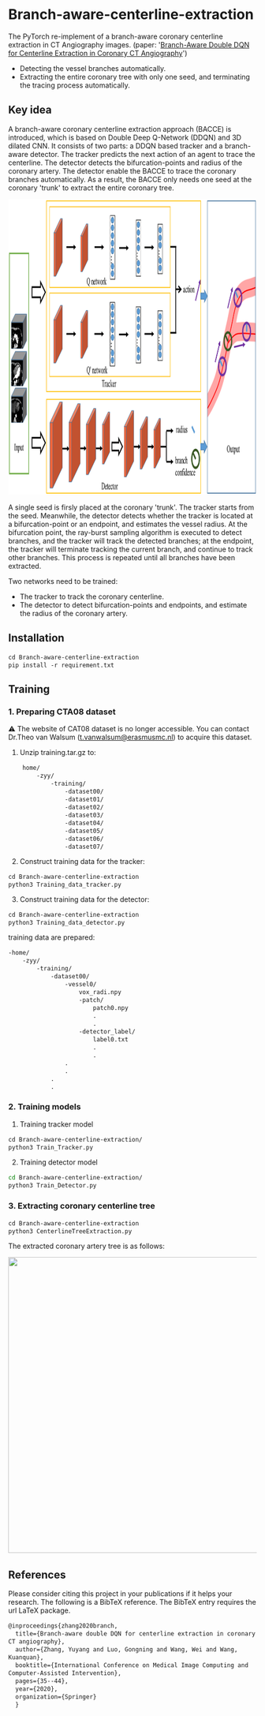 # Branch-aware-centerline-extraction

The PyTorch re-implement of a branch-aware coronary centerline extraction in CT Angiography images. (paper: '[Branch-Aware Double DQN for Centerline Extraction in Coronary CT Angiography](https://link.springer.com/chapter/10.1007/978-3-030-59725-2_4)')

- Detecting the vessel branches automatically.
- Extracting the entire coronary tree with only one seed, and terminating the tracing process automatically.

## Key idea

A branch-aware coronary centerline extraction approach (BACCE) is introduced, which is based on Double Deep Q-Network (DDQN) and 3D dilated CNN. It consists of two parts: a DDQN based tracker and a branch-aware detector. The tracker predicts the next action of an agent to trace the centerline. The detector detects the bifurcation-points and radius of the coronary artery. The detector enable the BACCE to trace the coronary branches automatically. As a result, the BACCE only needs one seed at the coronary 'trunk' to extract the entire coronary tree.


<img src="https://github.com/514sz/Branch-aware-centerline-extraction/blob/master/images/framework.png" width="800" height="600">

A single seed is firsly placed at the coronary 'trunk'. The tracker starts from the seed. Meanwhile, the detector detects whether the tracker is located at a bifurcation-point or an endpoint, and estimates the vessel radius. At the bifurcation point, the ray-burst sampling algorithm is executed to detect branches, and the tracker will track the detected branches; at the endpoint, the tracker will terminate tracking the current branch, and continue to track other branches. This process is repeated until all branches have been extracted.

Two networks need to be trained:

- The tracker to track the coronary centerline.
- The detector to detect bifurcation-points and endpoints, and estimate the radius of the coronary artery.



## Installation

```
cd Branch-aware-centerline-extraction
pip install -r requirement.txt
```

## Training

### 1. Preparing CTA08 dataset

&#9888;
The website of CAT08 dataset is no longer accessible. You can contact Dr.Theo van Walsum (t.vanwalsum@erasmusmc.nl) to acquire this dataset.

1. Unzip training.tar.gz to:
```
    home/
        -zyy/
            -training/
                -dataset00/
                -dataset01/
                -dataset02/
                -dataset03/
                -dataset04/
                -dataset05/
                -dataset06/
                -dataset07/
```
2. Construct training data for the tracker:

```
cd Branch-aware-centerline-extraction
python3 Training_data_tracker.py
```

3. Construct training data for the detector:

```
cd Branch-aware-centerline-extraction
python3 Training_data_detector.py
```

training data are prepared:
```
-home/
    -zyy/
        -training/
            -dataset00/
                -vessel0/
                    vox_radi.npy
                    -patch/
                        patch0.npy
                        .
                        .
                    -detector_label/
                        label0.txt
                        .
                        . 
                .        
                .
            .
            .
```

    
### 2. Training models

1. Training tracker model
```
cd Branch-aware-centerline-extraction/
python3 Train_Tracker.py
```

2. Training detector model
```bash
cd Branch-aware-centerline-extraction/
python3 Train_Detector.py
```

### 3. Extracting coronary centerline tree

```
cd Branch-aware-centerline-extraction
python3 CenterlineTreeExtraction.py
```

The extracted coronary artery tree is as follows:

<img src="https://github.com/514sz/Image-store/blob/main/fig4.png" width="800" height="600">

## References

Please consider citing this project in your publications if it helps your research. The following is a BibTeX reference. The BibTeX entry requires the url LaTeX package.

    @inproceedings{zhang2020branch,
      title={Branch-aware double DQN for centerline extraction in coronary CT angiography},
      author={Zhang, Yuyang and Luo, Gongning and Wang, Wei and Wang, Kuanquan},
      booktitle={International Conference on Medical Image Computing and Computer-Assisted Intervention},
      pages={35--44},
      year={2020},
      organization={Springer}
      }
